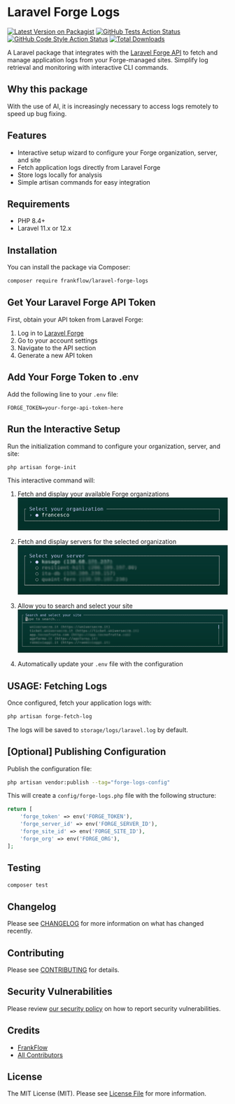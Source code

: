 # Laravel Forge Logs

[![Latest Version on Packagist](https://img.shields.io/packagist/v/frankflow/laravel-forge-logs.svg?style=flat-square)](https://packagist.org/packages/frankflow/laravel-forge-logs)
[![GitHub Tests Action Status](https://img.shields.io/github/actions/workflow/status/frankflow/laravel-forge-logs/run-tests.yml?branch=main&label=tests&style=flat-square)](https://github.com/frankflow/laravel-forge-logs/actions?query=workflow%3Arun-tests+branch%3Amain)
[![GitHub Code Style Action Status](https://img.shields.io/github/actions/workflow/status/frankflow/laravel-forge-logs/fix-php-code-style-issues.yml?branch=main&label=code%20style&style=flat-square)](https://github.com/frankflow/laravel-forge-logs/actions?query=workflow%3A"Fix+PHP+code+style+issues"+branch%3Amain)
[![Total Downloads](https://img.shields.io/packagist/dt/frankflow/laravel-forge-logs.svg?style=flat-square)](https://packagist.org/packages/frankflow/laravel-forge-logs)

A Laravel package that integrates with the [Laravel Forge API](https://forge.laravel.com/docs/api-reference/introduction) to fetch and manage application logs from your Forge-managed sites. Simplify log retrieval and monitoring with interactive CLI commands.

## Why this package
With the use of AI, it is increasingly necessary to access logs remotely to speed up bug fixing.

## Features

- Interactive setup wizard to configure your Forge organization, server, and site
- Fetch application logs directly from Laravel Forge
- Store logs locally for analysis
- Simple artisan commands for easy integration

## Requirements

- PHP 8.4+
- Laravel 11.x or 12.x

## Installation

You can install the package via Composer:

```bash
composer require frankflow/laravel-forge-logs
```
 
## Get Your Laravel Forge API Token

First, obtain your API token from Laravel Forge:

1. Log in to [Laravel Forge](https://forge.laravel.com)
2. Go to your account settings
3. Navigate to the API section
4. Generate a new API token

## Add Your Forge Token to .env

Add the following line to your `.env` file:

```env
FORGE_TOKEN=your-forge-api-token-here
```


## Run the Interactive Setup

Run the initialization command to configure your organization, server, and site:

```bash
php artisan forge-init
```



This interactive command will:
1. Fetch and display your available Forge organizations
   ![Forge Init Step 1](./assets/1.jpg)

2. Fetch and display servers for the selected organization
   ![Forge Init Step 2](./assets/2.jpg)

3. Allow you to search and select your site
   ![Forge Init Step 3](./assets/3.jpg)

4. Automatically update your `.env` file with the configuration


## USAGE: Fetching Logs

Once configured, fetch your application logs with:

```bash
php artisan forge-fetch-log
```

The logs will be saved to `storage/logs/laravel.log` by default.




## [Optional] Publishing Configuration

Publish the configuration file:

```bash
php artisan vendor:publish --tag="forge-logs-config"
```

This will create a `config/forge-logs.php` file with the following structure:

```php
return [
    'forge_token' => env('FORGE_TOKEN'),
    'forge_server_id' => env('FORGE_SERVER_ID'),
    'forge_site_id' => env('FORGE_SITE_ID'),
    'forge_org' => env('FORGE_ORG'),
];
``` 

## Testing

```bash
composer test
```

## Changelog

Please see [CHANGELOG](CHANGELOG.md) for more information on what has changed recently.

## Contributing

Please see [CONTRIBUTING](CONTRIBUTING.md) for details.

## Security Vulnerabilities

Please review [our security policy](../../security/policy) on how to report security vulnerabilities.

## Credits

- [FrankFlow](https://github.com/FrankFlow)
- [All Contributors](../../contributors)

## License

The MIT License (MIT). Please see [License File](LICENSE.md) for more information.
